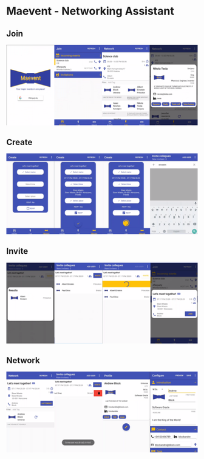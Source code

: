 # Maevent - Networking Assistant

## Join

![Join](media/maevent_demo1.png)

## Create

![Create](media/maevent_demo2.png)

## Invite

![Invite](media/maevent_demo3.png)

## Network

![Network](media/maevent_demo4.png)
